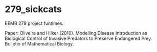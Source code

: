 # 279_sickcats

EEMB 279 project funtimes. 

Paper: Oliveira and Hilker (2010). Modelling Disease Introduction as Biological Control of Invasive Predators to Preserve Endangered Prey. Bulletin of Mathematical Biology. 
